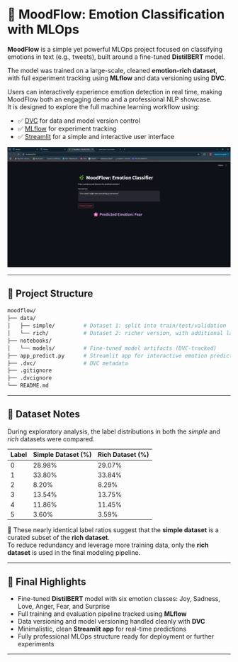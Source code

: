 # 🧠 MoodFlow: Emotion Classification with MLOps

**MoodFlow** is a simple yet powerful MLOps project focused on classifying emotions in text (e.g., tweets), built around a fine-tuned **DistilBERT** model.

The model was trained on a large-scale, cleaned **emotion-rich dataset**, with full experiment tracking using **MLflow** and data versioning using **DVC**.

Users can interactively experience emotion detection in real time, making MoodFlow both an engaging demo and a professional NLP showcase.  
It is designed to explore the full machine learning workflow using:

- ✅ [DVC](https://dvc.org/) for data and model version control  
- ✅ [MLflow](https://mlflow.org/) for experiment tracking  
- ✅ [Streamlit](https://streamlit.io/) for a simple and interactive user interface 

<p align="center">
  <img src="assets/image.png" width="600"/>
</p>

---

## 📁 Project Structure

```bash
moodflow/
├── data/
│   ├── simple/         # Dataset 1: split into train/test/validation
│   └── rich/           # Dataset 2: richer version, with additional label
├── notebooks/
│   └── models/         # Fine-tuned model artifacts (DVC-tracked)
├── app_predict.py      # Streamlit app for interactive emotion prediction
├── .dvc/               # DVC metadata
├── .gitignore
├── .dvcignore
└── README.md
```

---

## 🧪 Dataset Notes

During exploratory analysis, the label distributions in both the *simple* and *rich* datasets were compared.

| Label | Simple Dataset (%) | Rich Dataset (%) |
|:------|:--------------------|:-----------------|
| 0     | 28.98%              | 29.07%           |
| 1     | 33.80%              | 33.84%           |
| 2     | 8.20%               | 8.29%            |
| 3     | 13.54%              | 13.75%           |
| 4     | 11.86%              | 11.45%           |
| 5     | 3.60%               | 3.59%            |

📌 These nearly identical label ratios suggest that the **simple dataset** is a curated subset of the **rich dataset**.  
To reduce redundancy and leverage more training data, only the **rich dataset** is used in the final modeling pipeline.

---

## 🌟 Final Highlights

- Fine-tuned **DistilBERT** model with six emotion classes: Joy, Sadness, Love, Anger, Fear, and Surprise
- Full training and evaluation pipeline tracked using **MLflow**
- Data versioning and model versioning handled cleanly with **DVC**
- Minimalistic, clean **Streamlit app** for real-time predictions
- Fully professional MLOps structure ready for deployment or further experiments

---
